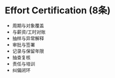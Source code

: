 # Effort Certification (8条)

- 周期与对象覆盖
- 与薪资/工时对账
- 抽样与异常解释
- 审批与签署
- 记录与保留年限
- 抽查复核
- 责任与培训
- 纠偏闭环
